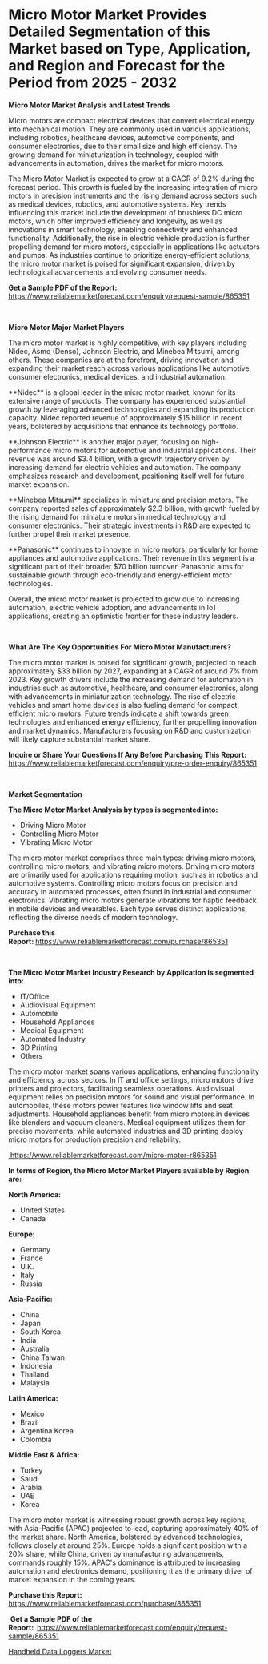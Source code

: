<p><h1>Micro Motor Market Provides Detailed Segmentation of this Market based on Type, Application, and Region and Forecast for the Period from 2025 - 2032</h1></p><p><strong>Micro Motor Market Analysis and Latest Trends</strong></p>
<p><p>Micro motors are compact electrical devices that convert electrical energy into mechanical motion. They are commonly used in various applications, including robotics, healthcare devices, automotive components, and consumer electronics, due to their small size and high efficiency. The growing demand for miniaturization in technology, coupled with advancements in automation, drives the market for micro motors.</p><p>The Micro Motor Market is expected to grow at a CAGR of 9.2% during the forecast period. This growth is fueled by the increasing integration of micro motors in precision instruments and the rising demand across sectors such as medical devices, robotics, and automotive systems. Key trends influencing this market include the development of brushless DC micro motors, which offer improved efficiency and longevity, as well as innovations in smart technology, enabling connectivity and enhanced functionality. Additionally, the rise in electric vehicle production is further propelling demand for micro motors, especially in applications like actuators and pumps. As industries continue to prioritize energy-efficient solutions, the micro motor market is poised for significant expansion, driven by technological advancements and evolving consumer needs.</p></p>
<p><strong>Get a Sample PDF of the Report:&nbsp;</strong> <a href="https://www.reliablemarketforecast.com/enquiry/request-sample/865351?utm_campaign=3120&utm_medium=2&utm_source=Github&utm_content=ia&utm_term=10042025&utm_id=micro-motor">https://www.reliablemarketforecast.com/enquiry/request-sample/865351</a></p>
<p>&nbsp;</p>
<p><strong>Micro Motor Major Market Players</strong></p>
<p><p>The micro motor market is highly competitive, with key players including Nidec, Asmo (Denso), Johnson Electric, and Minebea Mitsumi, among others. These companies are at the forefront, driving innovation and expanding their market reach across various applications like automotive, consumer electronics, medical devices, and industrial automation.</p><p>**Nidec** is a global leader in the micro motor market, known for its extensive range of products. The company has experienced substantial growth by leveraging advanced technologies and expanding its production capacity. Nidec reported revenue of approximately $15 billion in recent years, bolstered by acquisitions that enhance its technology portfolio.</p><p>**Johnson Electric** is another major player, focusing on high-performance micro motors for automotive and industrial applications. Their revenue was around $3.4 billion, with a growth trajectory driven by increasing demand for electric vehicles and automation. The company emphasizes research and development, positioning itself well for future market expansion.</p><p>**Minebea Mitsumi** specializes in miniature and precision motors. The company reported sales of approximately $2.3 billion, with growth fueled by the rising demand for miniature motors in medical technology and consumer electronics. Their strategic investments in R&D are expected to further propel their market presence.</p><p>**Panasonic** continues to innovate in micro motors, particularly for home appliances and automotive applications. Their revenue in this segment is a significant part of their broader $70 billion turnover. Panasonic aims for sustainable growth through eco-friendly and energy-efficient motor technologies.</p><p>Overall, the micro motor market is projected to grow due to increasing automation, electric vehicle adoption, and advancements in IoT applications, creating an optimistic frontier for these industry leaders.</p></p>
<p>&nbsp;</p>
<p><strong>What Are The Key Opportunities For Micro Motor Manufacturers?</strong></p>
<p><p>The micro motor market is poised for significant growth, projected to reach approximately $33 billion by 2027, expanding at a CAGR of around 7% from 2023. Key growth drivers include the increasing demand for automation in industries such as automotive, healthcare, and consumer electronics, along with advancements in miniaturization technology. The rise of electric vehicles and smart home devices is also fueling demand for compact, efficient micro motors. Future trends indicate a shift towards green technologies and enhanced energy efficiency, further propelling innovation and market dynamics. Manufacturers focusing on R&D and customization will likely capture substantial market share.</p></p>
<p><strong>Inquire or Share Your Questions If Any Before Purchasing This Report:</strong> <a href="https://www.reliablemarketforecast.com/enquiry/pre-order-enquiry/865351?utm_campaign=3120&utm_medium=2&utm_source=Github&utm_content=ia&utm_term=10042025&utm_id=micro-motor">https://www.reliablemarketforecast.com/enquiry/pre-order-enquiry/865351</a></p>
<p>&nbsp;</p>
<p><strong>Market Segmentation</strong></p>
<p><strong>The Micro Motor Market Analysis by types is segmented into:</strong></p>
<p><ul><li>Driving Micro Motor</li><li>Controlling Micro Motor</li><li>Vibrating Micro Motor</li></ul></p>
<p><p>The micro motor market comprises three main types: driving micro motors, controlling micro motors, and vibrating micro motors. Driving micro motors are primarily used for applications requiring motion, such as in robotics and automotive systems. Controlling micro motors focus on precision and accuracy in automated processes, often found in industrial and consumer electronics. Vibrating micro motors generate vibrations for haptic feedback in mobile devices and wearables. Each type serves distinct applications, reflecting the diverse needs of modern technology.</p></p>
<p><strong>Purchase this Report:&nbsp;</strong><a href="https://www.reliablemarketforecast.com/purchase/865351?utm_campaign=3120&utm_medium=2&utm_source=Github&utm_content=ia&utm_term=10042025&utm_id=micro-motor">https://www.reliablemarketforecast.com/purchase/865351</a></p>
<p>&nbsp;</p>
<p><strong>The Micro Motor Market Industry Research by Application is segmented into:</strong></p>
<p><ul><li>IT/Office</li><li>Audiovisual Equipment</li><li>Automobile</li><li>Household Appliances</li><li>Medical Equipment</li><li>Automated Industry</li><li>3D Printing</li><li>Others</li></ul></p>
<p><p>The micro motor market spans various applications, enhancing functionality and efficiency across sectors. In IT and office settings, micro motors drive printers and projectors, facilitating seamless operations. Audiovisual equipment relies on precision motors for sound and visual performance. In automobiles, these motors power features like window lifts and seat adjustments. Household appliances benefit from micro motors in devices like blenders and vacuum cleaners. Medical equipment utilizes them for precise movements, while automated industries and 3D printing deploy micro motors for production precision and reliability.</p></p>
<p><a href="https://www.reliablemarketforecast.com/micro-motor-r865351?utm_campaign=3120&utm_medium=2&utm_source=Github&utm_content=ia&utm_term=10042025&utm_id=micro-motor">&nbsp;https://www.reliablemarketforecast.com/micro-motor-r865351</a></p>
<p><strong>In terms of Region, the Micro Motor Market Players available by Region are:</strong></p>
<p>
    <p> <strong> North America: </strong>
        <ul>
            <li>United States</li>
            <li>Canada</li>
        </ul>
        </p> 
    <p> <strong> Europe: </strong>
        <ul>
            <li>Germany</li>
            <li>France</li>
            <li>U.K.</li>
            <li>Italy</li>
            <li>Russia</li>
        </ul>
        </p> 
    <p> <strong> Asia-Pacific: </strong>
        <ul>
            <li>China</li>
            <li>Japan</li>
            <li>South Korea</li>
            <li>India</li>
            <li>Australia</li>
            <li>China Taiwan</li>
            <li>Indonesia</li>
            <li>Thailand</li>
            <li>Malaysia</li>
        </ul>
        </p> 
    <p> <strong> Latin America: </strong>
        <ul>
            <li>Mexico</li>
            <li>Brazil</li>
            <li>Argentina Korea</li>
            <li>Colombia</li>
        </ul>
        </p> 
    <p> <strong> Middle East & Africa: </strong>
        <ul>
            <li>Turkey</li>
            <li>Saudi</li>
            <li>Arabia</li>
            <li>UAE</li>
            <li>Korea</li>
        </ul>
    </p>
    </p>
<p><p>The micro motor market is witnessing robust growth across key regions, with Asia-Pacific (APAC) projected to lead, capturing approximately 40% of the market share. North America, bolstered by advanced technologies, follows closely at around 25%. Europe holds a significant position with a 20% share, while China, driven by manufacturing advancements, commands roughly 15%. APAC's dominance is attributed to increasing automation and electronics demand, positioning it as the primary driver of market expansion in the coming years.</p></p>
<p><strong>Purchase this Report: </strong><a href="https://www.reliablemarketforecast.com/purchase/865351?utm_campaign=3120&utm_medium=2&utm_source=Github&utm_content=ia&utm_term=10042025&utm_id=micro-motor">https://www.reliablemarketforecast.com/purchase/865351</a></p>
<p>&nbsp;<strong>Get a Sample PDF of the Report:&nbsp;&nbsp;</strong><a href="https://www.reliablemarketforecast.com/enquiry/request-sample/865351?utm_campaign=3120&utm_medium=2&utm_source=Github&utm_content=ia&utm_term=10042025&utm_id=micro-motor">https://www.reliablemarketforecast.com/enquiry/request-sample/865351</a></p>
<p><strong></strong></p>
<p><p><a href="https://github.com/winjelequegt/Market-Research-Report-List-1/blob/main/handheld-data-loggers-market.md?utm_campaign=3120&utm_medium=2&utm_source=Github&utm_content=ia&utm_term=10042025&utm_id=micro-motor">Handheld Data Loggers Market</a></p></p>
